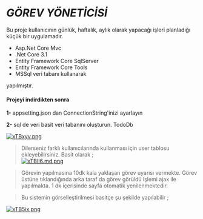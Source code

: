 
# *GÖREV YÖNETİCİSİ*

Bu proje kullanıcının günlük, haftalık, aylık olarak yapacağı işleri planladığı küçük bir uygulamadır.

- Asp.Net Core Mvc 
- .Net Core 3.1  
-   Entity Framework Core SqlServer
-   Entity Framework Core Tools 
-   MSSql veri tabanı kullanarak 

yapılmıştır.

#### Projeyi indirdikten sonra

 **1-** appsetting.json dan ConnectionString'inizi ayarlayın
 
 **2-** sql de veri basit veri tabanını oluşturun. TodoDb

[![xTBxyv.png](https://i.imgyukle.com/2020/09/04/xTBxyv.png)](https://imgyukle.com/i/xTBxyv)
 

> Dilerseniz farklı kullanıcılarında kullanması için user tablosu ekleyebilirsiniz. 
Basit olarak ;  
[![xTBIl6.md.png](https://i.imgyukle.com/2020/09/04/xTBIl6.md.png)](https://imgyukle.com/i/xTBIl6)
 
>Görevin yapılmasına 10dk kala yaklaşan görev uyarısı vermekte.
>Görev üstüne tıklandığında arka taraf da görev görüldü işlemi ajax ile yapılmakta.
>1 dk içerisinde sayfa otomatik yenilenmektedir. 

>Bu sistemin görselleştirilmesi basitçe şu şekilde yapılabilir ; 

[![xTB5ix.png](https://i.imgyukle.com/2020/09/04/xTB5ix.png)](https://imgyukle.com/i/xTB5ix)
 



